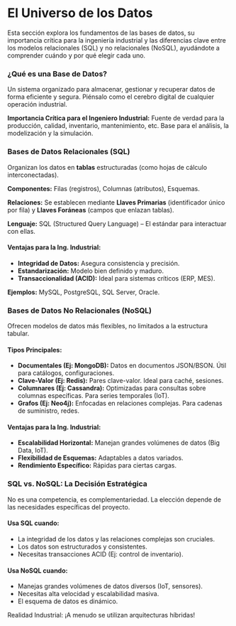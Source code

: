 # El Universo de los Datos

Esta sección explora los fundamentos de las bases de datos, su importancia crítica para la ingeniería industrial y las diferencias clave entre los modelos relacionales (SQL) y no relacionales (NoSQL), ayudándote a comprender cuándo y por qué elegir cada uno.

### ¿Qué es una Base de Datos?

Un sistema organizado para almacenar, gestionar y recuperar datos de forma eficiente y segura. Piénsalo como el cerebro digital de cualquier operación industrial.

**Importancia Crítica para el Ingeniero Industrial:** Fuente de verdad para la producción, calidad, inventario, mantenimiento, etc. Base para el análisis, la modelización y la simulación.

### Bases de Datos Relacionales (SQL)

Organizan los datos en **tablas** estructuradas (como hojas de cálculo interconectadas).

**Componentes:** Filas (registros), Columnas (atributos), Esquemas.

**Relaciones:** Se establecen mediante **Llaves Primarias** (identificador único por fila) y **Llaves Foráneas** (campos que enlazan tablas).

**Lenguaje:** SQL (Structured Query Language) – El estándar para interactuar con ellas.

#### Ventajas para la Ing. Industrial:

* **Integridad de Datos:** Asegura consistencia y precisión.
* **Estandarización:** Modelo bien definido y maduro.
* **Transaccionalidad (ACID):** Ideal para sistemas críticos (ERP, MES).

**Ejemplos:** MySQL, PostgreSQL, SQL Server, Oracle.

### Bases de Datos No Relacionales (NoSQL)

Ofrecen modelos de datos más flexibles, no limitados a la estructura tabular.

#### Tipos Principales:

* **Documentales (Ej: MongoDB):** Datos en documentos JSON/BSON. Útil para catálogos, configuraciones.
* **Clave-Valor (Ej: Redis):** Pares clave-valor. Ideal para caché, sesiones.
* **Columnares (Ej: Cassandra):** Optimizadas para consultas sobre columnas específicas. Para series temporales (IoT).
* **Grafos (Ej: Neo4j):** Enfocadas en relaciones complejas. Para cadenas de suministro, redes.

#### Ventajas para la Ing. Industrial:

* **Escalabilidad Horizontal:** Manejan grandes volúmenes de datos (Big Data, IoT).
* **Flexibilidad de Esquemas:** Adaptables a datos variados.
* **Rendimiento Específico:** Rápidas para ciertas cargas.

### SQL vs. NoSQL: La Decisión Estratégica

No es una competencia, es complementariedad. La elección depende de las necesidades específicas del proyecto.

#### Usa SQL cuando:

* La integridad de los datos y las relaciones complejas son cruciales.
* Los datos son estructurados y consistentes.
* Necesitas transacciones ACID (Ej: control de inventario).

#### Usa NoSQL cuando:

* Manejas grandes volúmenes de datos diversos (IoT, sensores).
* Necesitas alta velocidad y escalabilidad masiva.
* El esquema de datos es dinámico.

Realidad Industrial: ¡A menudo se utilizan arquitecturas híbridas!
